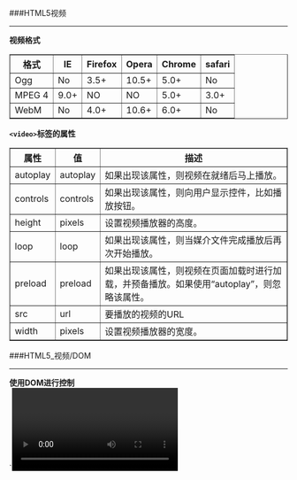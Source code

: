 ###HTML5视频
<hr>
<strong>视频格式</strong>
<table border="1">
    <th>格式</th>
	<th>IE</th>
    <th>Firefox</th>
	<th>Opera</th>
	<th>Chrome</th>
    <th>safari</th>
    <tr>
        <td>Ogg</td>
		<td>No</td>
		<td>3.5+</td>
		<td>10.5+</td>
		<td>5.0+</td>
		<td>No</td>
    </tr>
	<tr>
		<td>MPEG 4</td>
		<td>9.0+</td>
		<td>NO</td>
		<td>NO</td>
		<td>5.0+</td>
		<td>3.0+</td>
	</tr>
	<tr>
		<td>WebM</td>
		<td>No</td>
		<td>4.0+</td>
		<td>10.6+</td>
		<td>6.0+</td>
		<td>No</td>
	</tr>
</table>

<strong>`<video>`标签的属性</strong>
<table border="1">
	<th>属性</th>
	<th>值</th>
	<th>描述</th>
	<tr>
		<td>autoplay</td>
		<td>autoplay</td>
		<td>如果出现该属性，则视频在就绪后马上播放。</td>
	</tr>
	<tr>
		<td>controls</td>
		<td>controls</td>
		<td>如果出现该属性，则向用户显示控件，比如播放按钮。</td>
	</tr>
	<tr>
		<td>height</td>
		<td>pixels</td>
		<td>设置视频播放器的高度。</td>
	</tr>
	<tr>
		<td>loop</td>
		<td>loop</td>
		<td>如果出现该属性，则当媒介文件完成播放后再次开始播放。</td>
	</tr>
	<tr>
		<td>preload</td>
		<td>preload</td>
		<td>如果出现该属性，则视频在页面加载时进行加载，并预备播放。如果使用“autoplay”，则忽略该属性。</td>
	</tr>
	<tr>
		<td>src</td>
		<td>url</td>
		<td>要播放的视频的URL</td>
	</tr>
	<tr>
		<td>width</td>
		<td>pixels</td>
		<td>设置视频播放器的宽度。</td>
	</tr>
</table>

###HTML5_视频/DOM
<hr>
<strong>使用DOM进行控制</strong><br />
`<video>`元素同样拥有方法、属性和事件。其中的方法用于播放、暂停以及加载等。其中的属性（比如时长、音量等）可以被读取或设置。其中的DOM事件能够通知您，比方说,`<video>`元素开始播放、已暂停，已停止，等等。</br>
<strong>`example`</strong>

`<!DOCTYPE html>`<br />
`<html>`<br />
`<body>`<br />
`<div style="text-align:center;">`<br />
	`<button onclick="playPause()">播放/暂停</button>`<br />
	`<button onclick="makeBig()">大</button>`<br />
	`<button onclick="makeNormal()">中</button>`<br />
	`<button onclick="makeSmall()">小</button>`<br />
	`<br/>`<br />
	`<video id="video1" width="420" style="margin-top:15px;">`<br />
		`<source src="/example/html5/mov_bbb.mp4" type="video/mp4" />`<br />
		`<source src="/example/html5/mov_bbb.ogg" type="video/ogg" />`<br />
		`Your browser does not support HTML5 video.`<br />
	`</video>`<br />
`</div>`<br />

`<script type="text/javascript">`<br />
`var myVideo=document.getElementById("video1");`<br />

`function playPause()`<br />
`{`<br />
	`if (myVideo.paused)`<br />
		`myVideo.play();`<br />
	`else`<br />
		`myVideo.pause();`<br />
`}`<br />

`function makeBig()`<br />
`{`<br />
	`myVideo.width=560;`<br />
`}`<br />

`function makeSmall()`<br />
`{`<br />
	`myVideo.width=320;`<br />
`}`<br />

`function makeNormal()`<br />
`{`<br />
	`myVideo.width=420;`<br />
`}`<br />
`</script>`<br />
`</body>`<br />
`</html>`

###HTML5_音频
<strong>`<audio>`标签的属性</strong>
<table border="1">
	<th>属性</th>
	<th>值</th>
	<th>描述</th>
	<tr>
		<td>autoplay</td>
		<td>autoplay</td>
		<td>如果出现该属性，则视频在就绪后马上播放。</td>
	</tr>
	<tr>
		<td>controls</td>
		<td>controls</td>
		<td>如果出现该属性，则向用户显示控件，比如播放按钮。</td>
	</tr>
	<tr>
		<td>loop</td>
		<td>loop</td>
		<td>如果出现该属性，则当媒介文件完成播放后再次开始播放。</td>
	</tr>
	<tr>
		<td>preload</td>
		<td>preload</td>
		<td>如果出现该属性，则视频在页面加载时进行加载，并预备播放。如果使用“autoplay”，则忽略该属性。</td>
	</tr>
	<tr>
		<td>src</td>
		<td>url</td>
		<td>要播放的视频的URL</td>
	</tr>
</table>

###HTML5_拖放

###HTML5_画布
<hr>
